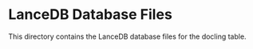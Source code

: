 # LanceDB Database Files

This directory contains the LanceDB database files for the docling table.
